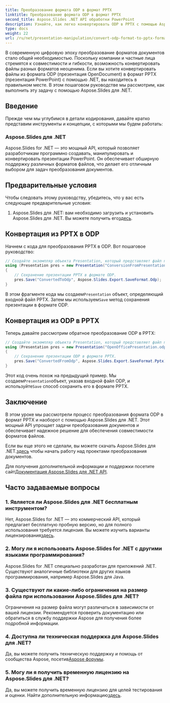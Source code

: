 ```yaml
---
title: Преобразование формата ODP в формат PPTX
linktitle: Преобразование формата ODP в формат PPTX
second_title: Aspose.Slides .NET API обработки PowerPoint
description: Узнайте, как легко конвертировать ODP в PPTX с помощью Aspose.Slides для .NET. Следуйте нашему пошаговому руководству для плавного преобразования формата презентации.
type: docs
weight: 22
url: /ru/net/presentation-manipulation/convert-odp-format-to-pptx-format/
---
```


В современную цифровую эпоху преобразование форматов документов стало общей необходимостью. Поскольку компании и частные лица стремятся к совместимости и гибкости, возможность конвертировать файлы разных форматов неоценима. Если вы хотите конвертировать файлы из формата ODP (презентация OpenDocument) в формат PPTX (презентация PowerPoint) с помощью .NET, вы находитесь в правильном месте. В этом пошаговом руководстве мы рассмотрим, как выполнить эту задачу с помощью Aspose.Slides для .NET.

## Введение

Прежде чем мы углубимся в детали кодирования, давайте кратко представим инструменты и концепции, с которыми мы будем работать:

### Aspose.Slides для .NET

Aspose.Slides for .NET — это мощный API, который позволяет разработчикам программно создавать, манипулировать и конвертировать презентации PowerPoint. Он обеспечивает обширную поддержку различных форматов файлов, что делает его отличным выбором для задач преобразования документов.

## Предварительные условия

Чтобы следовать этому руководству, убедитесь, что у вас есть следующие предварительные условия:

1.  Aspose.Slides для .NET: вам необходимо загрузить и установить Aspose.Slides для .NET. Вы можете получить его[здесь](https://releases.aspose.com/slides/net/).

## Конвертация из PPTX в ODP

Начнем с кода для преобразования PPTX в ODP. Вот пошаговое руководство:

```csharp
// Создайте экземпляр объекта Presentation, который представляет файл презентации.
using (Presentation pres = new Presentation("ConversionFromPresentation.pptx"))
{
    // Сохранение презентации PPTX в формате ODP.
    pres.Save("ConvertedToOdp", Aspose.Slides.Export.SaveFormat.Odp);
}
```

 В этом фрагменте кода мы создаем`Presentation` объект, определяющий входной файл PPTX. Затем мы используем`Save` метод сохранения презентации в формате ODP.

## Конвертация из ODP в PPTX

Теперь давайте рассмотрим обратное преобразование ODP в PPTX:

```csharp
// Создайте экземпляр объекта Presentation, который представляет файл презентации.
using (Presentation pres = new Presentation("OpenOfficePresentation.odp"))
{
    // Сохранение презентации ODP в формате PPTX.
    pres.Save("ConvertedFromOdp", Aspose.Slides.Export.SaveFormat.Pptx);
}
```

 Этот код очень похож на предыдущий пример. Мы создаем`Presentation`объект, указав входной файл ODP, и используйте`Save` способ сохранить его в формате PPTX.

## Заключение

В этом уроке мы рассмотрели процесс преобразования формата ODP в формат PPTX и наоборот с помощью Aspose.Slides для .NET. Этот мощный API упрощает задачи преобразования документов и обеспечивает надежное решение для обеспечения совместимости форматов файлов.

 Если вы еще этого не сделали, вы можете скачать Aspose.Slides для .NET.[здесь](https://releases.aspose.com/slides/net/) чтобы начать работу над проектами преобразования документов.

 Для получения дополнительной информации и поддержки посетите сайт[Документация Aspose.Slides для .NET API](https://reference.aspose.com/slides/net/).

## Часто задаваемые вопросы

### 1. Является ли Aspose.Slides для .NET бесплатным инструментом?

 Нет, Aspose.Slides for .NET — это коммерческий API, который предлагает бесплатную пробную версию, но для полного использования требуется лицензия. Вы можете изучить варианты лицензирования[здесь](https://purchase.aspose.com/buy).

### 2. Могу ли я использовать Aspose.Slides for .NET с другими языками программирования?

Aspose.Slides for .NET специально разработан для приложений .NET. Существуют аналогичные библиотеки для других языков программирования, например Aspose.Slides для Java.

### 3. Существуют ли какие-либо ограничения на размер файла при использовании Aspose.Slides для .NET?

Ограничения на размер файла могут различаться в зависимости от вашей лицензии. Рекомендуется проверить документацию или обратиться в службу поддержки Aspose для получения более подробной информации.

### 4. Доступна ли техническая поддержка для Aspose.Slides для .NET?

 Да, вы можете получить техническую поддержку и помощь от сообщества Aspose, посетив[Aspose форумы](https://forum.aspose.com/).

### 5. Могу ли я получить временную лицензию на Aspose.Slides для .NET?

 Да, вы можете получить временную лицензию для целей тестирования и оценки. Найти дополнительную информацию[здесь](https://purchase.aspose.com/temporary-license/).